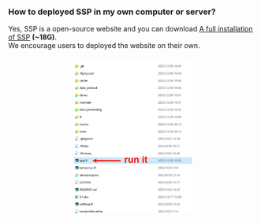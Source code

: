 ### How to deployed SSP in my own computer or server?  
Yes, SSP is a open-source website and you can download [A full installation of SSP](http://work.biotcm.net:20002/down/jXQsStqVsaNr.gz) **(~18G)**.  
We encourage users to deployed the website on their own.  
<div style="padding: 10px; text-align: center;">
<img src="imginfoQ10_1.png" width = "50%" height = "50%" />
</div>
